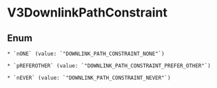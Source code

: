 
# V3DownlinkPathConstraint

## Enum


    * `nONE` (value: `"DOWNLINK_PATH_CONSTRAINT_NONE"`)

    * `pREFEROTHER` (value: `"DOWNLINK_PATH_CONSTRAINT_PREFER_OTHER"`)

    * `nEVER` (value: `"DOWNLINK_PATH_CONSTRAINT_NEVER"`)



